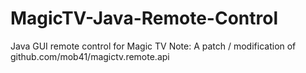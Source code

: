 # MagicTV-Java-Remote-Control
Java GUI remote control for Magic TV
Note: A patch / modification of github.com/mob41/magictv.remote.api
